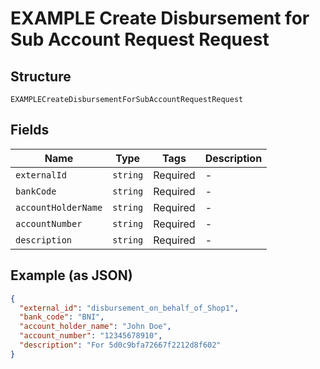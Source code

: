 
# EXAMPLE Create Disbursement for Sub Account Request Request

## Structure

`EXAMPLECreateDisbursementForSubAccountRequestRequest`

## Fields

| Name | Type | Tags | Description |
|  --- | --- | --- | --- |
| `externalId` | `string` | Required | - |
| `bankCode` | `string` | Required | - |
| `accountHolderName` | `string` | Required | - |
| `accountNumber` | `string` | Required | - |
| `description` | `string` | Required | - |

## Example (as JSON)

```json
{
  "external_id": "disbursement_on_behalf_of_Shop1",
  "bank_code": "BNI",
  "account_holder_name": "John Doe",
  "account_number": "12345678910",
  "description": "For 5d0c9bfa72667f2212d8f602"
}
```

